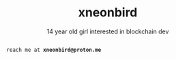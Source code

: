 <h1 align="center">
xneonbird
</h1>

<p align="center">
14 year old girl interested in blockchain dev
</p>

<code>
  reach me at <b>xneonbird@proton.me</b>
</code>
